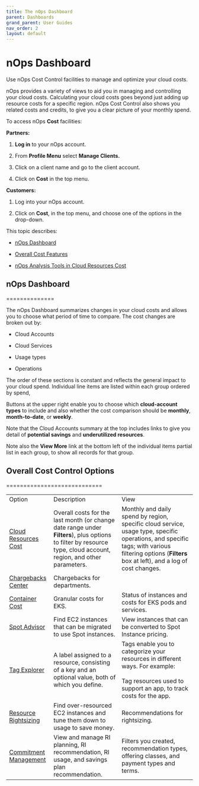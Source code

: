 ```yaml
---
title: The nOps Dashboard
parent: Dashboards
grand_parent: User Guides
nav_order: 2
layout: default
---
```


# nOps Dashboard

Use nOps Cost Control facilities to manage and optimize your cloud costs.


nOps provides a variety of views to aid you in managing and controlling your cloud costs. Calculating your cloud costs goes beyond just adding up resource costs for a specific region. nOps Cost Control also shows you related costs and credits, to give you a clear picture of your monthly spend.

To access nOps **Cost** facilities:

**Partners:**

1.  **Log in** to your nOps account.
    
2.  From **Profile Menu** select **Manage Clients.**
    
3.  Click on a client name and go to the client account.
    
4.  Click on **Cost** in the top menu.
    

**Customers:**

1.  Log into your nOps account.
    
2.  Click on **Cost**, in the top menu, and choose one of the options in the drop-down.
    

This topic describes:

* [nOps Dashboard](#h_2a5594293e)
    
* [Overall Cost Features](#h_dbf45b5d1d)
    
* [nOps Analysis Tools in Cloud Resources Cost](#h_c25c4ed3d7)
    

## nOps Dashboard ##
==============

The nOps Dashboard summarizes changes in your cloud costs and allows you to choose what period of time to compare. The cost changes are broken out by:

* Cloud Accounts
    
* Cloud Services
    
* Usage types
    
* Operations
    

The order of these sections is constant and reflects the general impact to your cloud spend. Individual line items are listed within each group ordered by spend,

Buttons at the upper right enable you to choose which **cloud-account types** to include and also whether the cost comparison should be **monthly**, **month-to-date**,  or **weekly**.

Note that the Cloud Accounts summary at the top includes links to give you detail of **potential savings** and **underutilized resources**.

Note also the **View More** link at the bottom left of the individual items partial list in each group, to show all records for that group.

## Overall Cost Control Options ##
============================

|     |     |     |
| --- | --- | --- |
| Option | Description | View |
| [Cloud Resources Cost](#h_c25c4ed3d7) | Overall costs for the last month (or change date range under **Filters**), plus options to filter by resource type, cloud account, region, and other parameters. | Monthly and daily spend by region, specific cloud service, usage type, specific operations, and specific tags; with various filtering options (**Filters** box at left), and a log of cost changes. |
| [Chargebacks Center](https://docs.nops.io/en/articles/5201817-how-to-configure-chargebacks-in-chargeback-center) | Chargebacks for departments. |     |
| [Container Cost](https://docs.nops.io/en/articles/4785641-how-to-view-the-cost-of-a-kubernetes-service) | Granular costs for EKS. | Status of instances and costs for EKS pods and services. |
| [Spot Advisor](https://docs.nops.io/en/articles/4785643-how-to-view-the-spot-advisor) | Find EC2 instances that can be migrated to use Spot instances. | View instances that can be converted to Spot Instance pricing. |
| [Tag Explorer](https://docs.nops.io/en/articles/5061864-tag-explorer) | A label assigned to a resource, consisting of a key and an optional value, both of which you define. | Tags enable you to categorize your resources in different ways. For example:<br><br>Tag resources used to support an app, to track costs for the app. |
| [Resource Rightsizing](https://docs.nops.io/en/articles/5429822-resource-rightsizing) | Find over-resourced EC2 instances and tune them down to usage to save money. | Recommendations for rightsizing. |
| [Commitment Management](https://docs.nops.io/en/articles/6288943-working-with-reserved-instances-commitment-management) | View and manage RI planning, RI recommendation, RI usage, and savings plan recommendation. | Filters you created, recommendation types, offering classes, and payment types and terms. |

